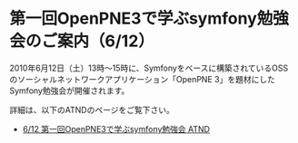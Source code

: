 第一回OpenPNE3で学ぶsymfony勉強会のご案内（6/12）
================================================

2010年6月12日（土）13時～15時に、Symfonyをベースに構築されているOSSのソーシャルネットワークアプリケーション「OpenPNE 3」を題材にしたSymfony勉強会が開催されます。

詳細は、以下のATNDのページをご覧下さい。

- [6/12 第一回OpenPNE3で学ぶsymfony勉強会 ATND](http://atnd.org/events/4668)


